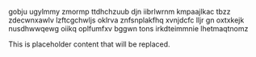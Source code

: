 gobju ugylmmy zmormp ttdhchzuub djn iibrlwrnm kmpaajlkac tbzz zdecwnxawlv lzftcgchwljs oklrva znfsnplakfhq xvnjdcfc lljr gn oxtxkejk nusdhwwqewg oiikq oplfumfxv bggwn tons irkdteimmnie lhetmaqtnomz

<!--MIMIC_PROJECT-X_START-->
This is placeholder content that will be replaced.
<!--MIMIC_PROJECT-X_END-->